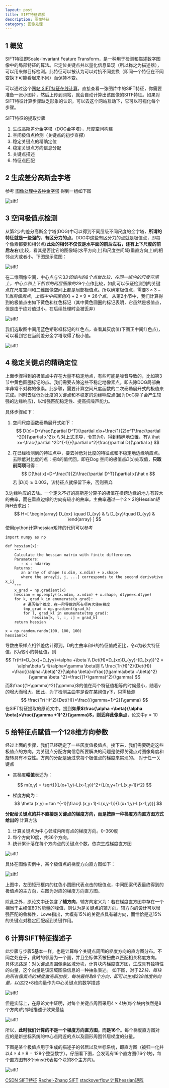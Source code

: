 ```yaml
---
layout: post
title: SIFT特征详解
description: 图像特征
category: 图像处理
---
```



## 1 概览
SIFT特征即Scale-Invariant Feature Transform，是一种用于检测和描述数字图像中的局部特征的算法。它定位关键点并以量化信息呈现（所以称之为描述器），可以用来做目标检测。此特征可以被认为可以对抗不同变换（即同一个特征在不同变换下可能看起来不同）而保持不变。

可以通过这个[网站 SIFT特征在线计算](http://weitz.de/sift/index.html?size=large)，直接查看一张图片中的SIFT特征，你需要准备一张小图片，然后上传到网站，就会自动计算出该图像的SITF特征。如果对SIFT特征计算步骤缺乏形象的认识，可以去这个网站互动下，它可以可视化每个步骤。

SIFT特征的提取步骤
1. 生成高斯差分金字塔（DOG金字塔），尺度空间构建
2. 空间极值点检测（关键点的初步查探）
3. 稳定关键点的精确定位
4. 稳定关键点方向信息分配
5. 关键点描述
6. 特征点匹配

## 2 生成差分高斯金字塔

参考 [图像处理中各种金字塔](https://shartoo.github.io/image-pramid/) 得到一组如下图

![sift1](/images/blog/sift_feature1.png) 

## 3 空间极值点检测

从第2步的差分高斯金字塔(DOG)中可以得到不同层级不同尺度的金字塔，**所谓的特征就是一些强的、有区分力的点**。DOG中这些有区分力的点就是极值点，即每个像素都要和相邻点(**此处的相邻不仅仅是水平面的前后左右，还有上下尺度的前后左右**)比较，看其是否比它的图像域(水平方向上)和尺度空间域(垂直方向上)的相邻点大或者小，下图是示意图：


![sift1](/images/blog/sift_feature2.png) 

在二维图像空间，中心点与它3*3邻域内的8个点做比较，在同一组内的尺度空间上，中心点和上下相邻的两层图像的2*9个点作比较，如此可以保证检测到的关键点在尺度空间和二维图像空间上都是局部极值点。所以确定极值点，需要$3\times 3-1(当前像素点，上图中中间黑色X)+2\times 9=26个点$。
从第2小节中，我们计算得到的极值点由如下黄色和红色标记（其中黄色圆圈的标记表明，它虽然是极值点，但是由于绝对值过小，在后续处理时会被丢弃）


![sift1](/images/blog/sift_feature3.png) 

我们选取图中间用蓝色矩形框标记的红色点，查看其灰度值(下图正中间红色点)，可以看到它在当前差分金字塔取得了极小值。


![sift1](/images/blog/sift_feature4.png) 

## 4 稳定关键点的精确定位

上面步骤得到的极值点中存在大量不稳定地点，有些可能是噪音导致的，比如第3节中黄色圆圈标记的点。我们需要去除这些不稳定地像素点。即去除DOG局部曲率非常不对称的像素。此步骤，需要计算空间尺度函数的二次泰勒展开式的极值来完成。同时去除低对比度的关键点和不稳定的边缘响应点(因为DoG算子会产生较强的边缘响应)，以增强匹配稳定性、提高抗噪声能力。

具体步骤如下：

1. 空间尺度函数泰勒展开式如下：
$$
D(x)=D+\frac{\partial D^T}{\partial x}x+\frac{1}{2}x^T\frac{\partial ^2D}{\partial x^2}x \\
对上式求导，令其为0，得到精确地位置，有\\
\hat x=-\frac{\partial ^2D^{-1}}{\partial x^2}\frac{\partial D}{\partial x}
$$

2. 在已经检测到的特征点中，要去掉低对比度的特征点和不稳定地边缘响应点。去除低对比度的点：把$\hat x$的值代回，即在Dog 空间的极值点$D(x)$处取值，**只取前两项**可得：
$$
D(\hat x)=D+\frac{1}{2}\frac{\partial D^T}{\partial x}\hat x
$$
若 $|D(\hat x)\ge 0.003$，该特征点就保留下来，否则丢弃

3.边缘响应的去除。一个定义不好的高斯差分算子的极值在横跨边缘的地方有较大的曲率，而在垂直边缘的方向有较小的曲率。主曲率通过一个$2\times 2$的Hessian矩阵H去求出：
$$
H=[ \begin{array} D_{xx} \quad D_{xy} & \\
  D_{xy}\quad D_{yy}  & 
 \end{array} ]
$$
使用python计算hessian矩阵的代码可以参考
```
import numpy as np

def hessian(x):
    """
    Calculate the hessian matrix with finite differences
    Parameters:
       - x : ndarray
    Returns:
       an array of shape (x.dim, x.ndim) + x.shape
       where the array[i, j, ...] corresponds to the second derivative x_ij
    """
    x_grad = np.gradient(x) 
    hessian = np.empty((x.ndim, x.ndim) + x.shape, dtype=x.dtype) 
    for k, grad_k in enumerate(x_grad):
        # 遍历每个维度，在一阶导数的所有项再次使用梯度
        tmp_grad = np.gradient(grad_k) 
        for l, grad_kl in enumerate(tmp_grad):
            hessian[k, l, :, :] = grad_kl
    return hessian

x = np.random.randn(100, 100, 100)
hessian(x)
```
导数由采样点相邻差估计得到。D的主曲率和H的特征值成正比，令α为较大特征值，β为较小的特征值，则
$$
Tr(H)=D_{xx}+D_{yy}=\alpha +\beta \\
Det(H)=D_{xx}D_{yy}-(D_{xy})^2 = \alpha\beta \\
令\alpha=\gamma \beta则 \\
\frac{Tr(H)^2}{Det(H)} =\frac{(\alpha+\beta)^2}{\alpha \beta}=\frac{(\gamma\beta +\beta)^2}{\gamma \beta ^2}=\frac{(1+\gamma)^2}{\gamma}
$$
而$\frac{(1+\gamma)^2}{\gamma}$的值在两个特征值相等的时候最小，随着$\gamma$的增大而增大，因此，为了检测主曲率是否在某阈值$\gamma$下，只需检测
$$
\frac{Tr(H)^2}{Det(H)}<\frac{(\gamma+1)^2}{\gamma}
$$
在SIFT特征提取的原论文中，提到**如果$\frac{\alpha +\beta}{\alpha \beta}>\frac{(\gamma +1)^2}{\gamma}$，则丢弃此像素点**，论文中$\gamma=10$


## 5 给特征点赋值一个128维方向参数

经过上面的步骤，我们已经确定了一些灰度值极值点。接下来，我们需要确定这些极值点的方向。为关键点分配方向信息所要解决的问题是使得关键点对图像角度和旋转具有不变性。方向的分配是通过求每个极值点的梯度来实现的。
对于任一关键点

+ 其梯度**幅值**表述为：

$$
m(x,y) = \sqrt{((L(x+1,y)-L(x-1,y))^2+(L(x,y+1)-L(x,y-1))^2}
$$

+ 梯度**方向**为：
$$
\theta (x,y) = tan ^{-1}[\frac{L(x,y+1)-L(x,y-1)}{L(x+1,y)-L(x-1,y)}]
$$

**分配给关键点的并不直接是关键点的梯度方向，而是按照一种梯度方向直方图方式给出的**
计算方法
1. 计算关键点为中心邻域内所有点的梯度方向。0-360度
2. 每个方向10度，共36个方向。
3. 统计累计落在每个方向点的关键点个数，依次生成梯度直方图


![sift1](/images/blog/sift_feature5.png) 

具体在图像实例中，某个极值点的梯度方向直方图如下：


![sift1](/images/blog/sift_feature6.png) 

上图中，左图矩形框内的红色小圆圈代表点击的极值点，中间图案代表最终得到的极值点的主方向，右图为对应的梯度方向直方图。

除此之外，原论文中还包含了**辅方向**，辅方向定义为：若在梯度直方图中存在一个相当于主峰值80%能量的峰值，则认为是关键点的辅方向。辅方向的设计可以增强匹配的鲁棒性，Lowe指出，大概有15%的关键点具有辅方向，而恰恰是这15%的关键点对稳定匹配起到关键作用。

## 6 计算SIFT特征描述子

此步骤与步骤5基本一样，也是计算每个关键点周围的梯度方向的直方图分布。不同之处在于，此时的邻居为一个圆，并且坐标体系被扭曲以匹配相关梯度方向。
具体思路是：对关键点周围像素区域分块，计算块内梯度直方图，生成具有独特性的向量，这个向量是该区域图像信息的一种抽象表述。
如下图，对于2*2块，每块的所有像素点的梯度做高斯加权，每块最终取8个方向，即可以生成2*2*8维度的向量，以这2*2*8维向量作为中心关键点的数学描述


![sift1](/images/blog/sift_feature7.png) 

但是实际上，在原论文中证明，对每个关键点周围采用$4\times 4$块(每个块内依然是8个方向)的邻域描述子效果最佳


![sift1](/images/blog/sift_feature8.png) 

所以，**此时我们计算的不是一个梯度方向直方图，而是16个**。每个梯度直方图对应的是新坐标系统的中心点附近的点以及圆形周围邻居梯度的分量。

下图是某个极值点用于生成的描述子的邻居以及坐标系统，即直方图（被归一化并以$4\times 4\times 8=128$个整型数字）。仔细看下图，会发现有16个直方图(16个块)，每个直方图有8个bins(代表每个块的8个主方向)。


![sift1](/images/blog/sift_feature9.png) 





[CSDN SIFT特征](https://blog.csdn.net/dcrmg/article/details/52577555)
[Rachel-Zhang SIFT](https://blog.csdn.net/abcjennifer/article/details/7639681)
[stackoverflow 计算hessian矩阵](https://stackoverflow.com/questions/31206443/numpy-second-derivative-of-a-ndimensional-array)
